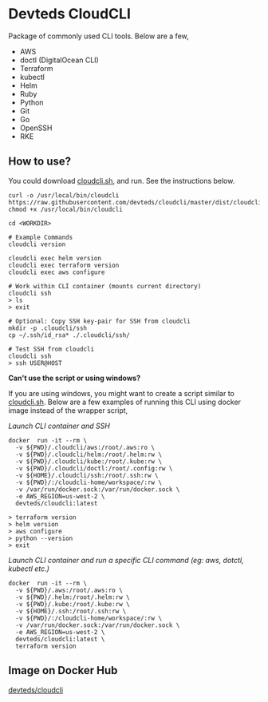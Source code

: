 # Devteds CloudCLI 

Package of commonly used CLI tools. Below are a few,

- AWS
- doctl (DigitalOcean CLI)
- Terraform
- kubectl
- Helm
- Ruby
- Python
- Git
- Go
- OpenSSH
- RKE

## How to use?

You could download [cloudcli.sh](https://raw.githubusercontent.com/devteds/cloudcli/master/dist/cloudcli.sh), and run. See the instructions below.

```
curl -o /usr/local/bin/cloudcli https://raw.githubusercontent.com/devteds/cloudcli/master/dist/cloudcli.sh
chmod +x /usr/local/bin/cloudcli

cd <WORKDIR>

# Example Commands
cloudcli version

cloudcli exec helm version
cloudcli exec terraform version
cloudcli exec aws configure

# Work within CLI container (mounts current directory)
cloudcli ssh
> ls
> exit

# Optional: Copy SSH key-pair for SSH from cloudcli
mkdir -p .cloudcli/ssh
cp ~/.ssh/id_rsa* ./.cloudcli/ssh/

# Test SSH from cloudcli
cloudcli ssh
> ssh USER@HOST
```

**Can't use the script or using windows?**

If you are using windows, you might want to create a script similar to [cloudcli.sh](https://raw.githubusercontent.com/devteds/cloudcli/master/dist/cloudcli.sh). Below are a few examples of running this CLI using docker image instead of the wrapper script,

*Launch CLI container and SSH*

```
docker  run -it --rm \
  -v ${PWD}/.cloudcli/aws:/root/.aws:ro \
  -v ${PWD}/.cloudcli/helm:/root/.helm:rw \
  -v ${PWD}/.cloudcli/kube:/root/.kube:rw \
  -v ${PWD}/.cloudcli/doctl:/root/.config:rw \
  -v ${HOME}/.cloudcli/ssh:/root/.ssh:rw \  
  -v ${PWD}/:/cloudcli-home/workspace/:rw \
  -v /var/run/docker.sock:/var/run/docker.sock \
  -e AWS_REGION=us-west-2 \
  devteds/cloudcli:latest

> terraform version
> helm version
> aws configure
> python --version
> exit  
```

*Launch CLI container and run a specific CLI command (eg: aws, dotctl, kubectl etc.)*

```
docker  run -it --rm \
  -v ${PWD}/.aws:/root/.aws:ro \
  -v ${PWD}/.helm:/root/.helm:rw \
  -v ${PWD}/.kube:/root/.kube:rw \
  -v ${HOME}/.ssh:/root/.ssh:rw \
  -v ${PWD}/:/cloudcli-home/workspace/:rw \
  -v /var/run/docker.sock:/var/run/docker.sock \
  -e AWS_REGION=us-west-2 \
  devteds/cloudcli:latest \
  terraform version
```

## Image on Docker Hub

[devteds/cloudcli](https://hub.docker.com/r/devteds/cloudcli)
